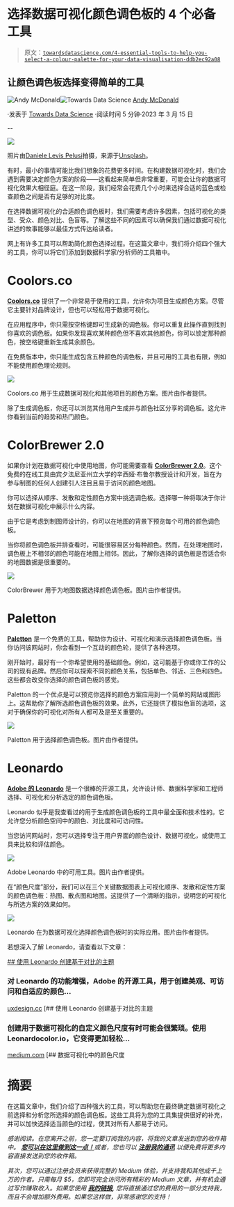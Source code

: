 # 选择数据可视化颜色调色板的 4 个必备工具

> 原文：[`towardsdatascience.com/4-essential-tools-to-help-you-select-a-colour-palette-for-your-data-visualisation-ddb2ec92a08`](https://towardsdatascience.com/4-essential-tools-to-help-you-select-a-colour-palette-for-your-data-visualisation-ddb2ec92a08)

## 让颜色调色板选择变得简单的工具

[](https://andymcdonaldgeo.medium.com/?source=post_page-----ddb2ec92a08--------------------------------)![Andy McDonald](https://andymcdonaldgeo.medium.com/?source=post_page-----ddb2ec92a08--------------------------------)[](https://towardsdatascience.com/?source=post_page-----ddb2ec92a08--------------------------------)![Towards Data Science](https://towardsdatascience.com/?source=post_page-----ddb2ec92a08--------------------------------) [Andy McDonald](https://andymcdonaldgeo.medium.com/?source=post_page-----ddb2ec92a08--------------------------------)

·发表于 [Towards Data Science](https://towardsdatascience.com/?source=post_page-----ddb2ec92a08--------------------------------) ·阅读时间 5 分钟·2023 年 3 月 15 日

--

![](img/851b0602ef05b55f834cbb6dba67f03e.png)

照片由[Daniele Levis Pelusi](https://unsplash.com/it/@yogidan2012?utm_source=medium&utm_medium=referral)拍摄，来源于[Unsplash](https://unsplash.com/?utm_source=medium&utm_medium=referral)。

有时，最小的事情可能比我们想象的花费更多时间。在构建数据可视化时，我们会遇到需要决定颜色方案的阶段——这看起来简单但非常重要，可能会让你的数据可视化效果大相径庭。在这一阶段，我们经常会花费几个小时来选择合适的蓝色或检查颜色之间是否有足够的对比度。

在选择数据可视化的合适颜色调色板时，我们需要考虑许多因素，包括可视化的类型、受众、颜色对比、色盲等。了解这些不同的因素可以确保我们通过数据可视化讲述的故事能够以最佳方式传达给读者。

网上有许多工具可以帮助简化颜色选择过程。在这篇文章中，我们将介绍四个强大的工具，你可以将它们添加到数据科学家/分析师的工具箱中。

# Coolors.co

[**Coolors.co**](https://coolors.co/) 提供了一个非常易于使用的工具，允许你为项目生成颜色方案。尽管它主要针对品牌设计，但也可以轻松用于数据可视化。

在应用程序中，你只需按空格键即可生成新的调色板。你可以重复此操作直到找到你喜欢的调色板。如果你发现喜欢某种颜色但不喜欢其他颜色，你可以锁定那种颜色，按空格键重新生成其余颜色。

在免费版本中，你只能生成包含五种颜色的调色板，并且可用的工具也有限，例如不能使用颜色理论规则。

![](img/b83d90df8502c2408e9f1d722f6d7184.png)

Coolors.co 用于生成数据可视化和其他项目的颜色方案。图片由作者提供。

除了生成调色板，你还可以浏览其他用户生成并与颜色社区分享的调色板。这允许你看到当前的趋势和热门颜色。

# ColorBrewer 2.0

如果你计划在数据可视化中使用地图，你可能需要查看 [**ColorBrewer 2.0**](https://colorbrewer2.org/)。这个免费的在线工具由宾夕法尼亚州立大学的辛西娅·布鲁尔教授设计和开发，旨在为参与制图的任何人创建引人注目且易于访问的颜色地图。

你可以选择从顺序、发散和定性颜色方案中挑选调色板。选择哪一种将取决于你计划在数据可视化中展示什么内容。

由于它是考虑到制图师设计的，你可以在地图的背景下预览每个可用的颜色调色板。

当你将颜色调色板并排查看时，可能很容易区分每种颜色。然而，在处理地图时，调色板上不相邻的颜色可能在地图上相邻。因此，了解你选择的调色板是否适合你的地图数据是很重要的。

![](img/a65074929a6d3d1ff46547a33c6147d5.png)

ColorBrewer 用于为地图数据选择颜色调色板。图片由作者提供。

# Paletton

[**Paletton**](https://paletton.com/) 是一个免费的工具，帮助你为设计、可视化和演示选择颜色调色板。当你访问该网站时，你会看到一个互动的颜色轮，提供了各种选项。

刚开始时，最好有一个你希望使用的基础颜色。例如，这可能基于你或你工作的公司的现有品牌。然后你可以探索不同的颜色关系，包括单色、邻近、三色和四色。这些都会改变你选择的颜色调色板的感觉。

Paletton 的一个优点是可以预览你选择的颜色方案应用到一个简单的网站或图形上。这帮助你了解所选颜色调色板的效果。此外，它还提供了模拟色盲的选项，这对于确保你的可视化对所有人都可及是至关重要的。

![](img/41861d4dc50c10b422149114313b510b.png)

Paletton 用于选择颜色调色板。图片由作者提供。

# Leonardo

[**Adobe 的 Leonardo**](https://leonardocolor.io/#) 是一个很棒的开源工具，允许设计师、数据科学家和工程师选择、可视化和分析选定的颜色调色板。

Leonardo 似乎是我查看过的用于生成颜色调色板的工具中最全面和技术性的。它允许您分析颜色空间中的颜色、对比度和可访问性。

当您访问网站时，您可以选择专注于用户界面的颜色设计、数据可视化，或使用工具来比较和评估颜色。

![](img/984020879b4902e88e728d5a562a06de.png)

Adobe Leonardo 中的可用工具。图片由作者提供。

在“颜色尺度”部分，我们可以在三个关键数据图表上可视化顺序、发散和定性方案的颜色调色板：热图、散点图和地图。这提供了一个清晰的指示，说明您的可视化与所选方案的效果如何。

![](img/f833a6c8c78e57937af019d9303d39d8.png)

Leonardo 在为数据可视化选择颜色调色板时的实际应用。图片由作者提供。

若想深入了解 Leonardo，请查看以下文章：

[## 使用 Leonardo 创建基于对比的主题](https://uxdesign.cc/creating-contrast-based-themes-with-leonardo-32b6219a090f?source=post_page-----ddb2ec92a08--------------------------------)

### 对 Leonardo 的功能增强，Adobe 的开源工具，用于创建美观、可访问和自适应的颜色…

[uxdesign.cc](https://uxdesign.cc/creating-contrast-based-themes-with-leonardo-32b6219a090f?source=post_page-----ddb2ec92a08--------------------------------) [## 使用 Leonardo 创建基于对比的主题

### 创建用于数据可视化的自定义颜色尺度有时可能会很繁琐。使用 Leonardocolor.io，它变得更加轻松…

[medium.com](https://medium.com/@NateBaldwin/color-scales-for-data-visualization-in-leonardo-bf206feb61b9?source=post_page-----ddb2ec92a08--------------------------------) [## 数据可视化中的颜色尺度

# 摘要

在这篇文章中，我们介绍了四种强大的工具，可以帮助您在最终确定数据可视化之前选择和分析您所选择的颜色调色板。这些工具将为您的工具集提供很好的补充，并可以加快选择适当颜色的过程，使其对所有人都易于访问。

*感谢阅读。在您离开之前，您一定要订阅我的内容，将我的文章发送到您的收件箱中。* [***您可以在这里做到这一点！***](https://andymcdonaldgeo.medium.com/subscribe)*或者，您也可以* [***注册我的通讯***](https://fabulous-founder-2965.ck.page/2ca286e572) *以便免费将更多内容直接发送到您的收件箱。*

*其次，您可以通过注册会员来获得完整的 Medium 体验，并支持我和其他成千上万的作者。只需每月 $5，您即可完全访问所有精彩的 Medium 文章，并有机会通过写作赚取收入。如果您使用* [***我的链接***](https://andymcdonaldgeo.medium.com/membership)***,*** *您将直接通过您的费用的一部分支持我，而且不会增加额外费用。如果您这样做，非常感谢您的支持！*

